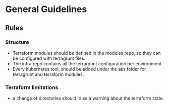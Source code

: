 # General Guidelines

## Rules

### Structure

- Terraform modules should be defined in the modules repo, so they can be configured with terragrunt files.
- The infra repo contains all the terragrunt configuration per environment.
- Every kubernetes tool, should be added under the aks folder for terragrunt and terraform modules.


### Terraform limitations

- a change of directories should raise a warning about the terraform state.
